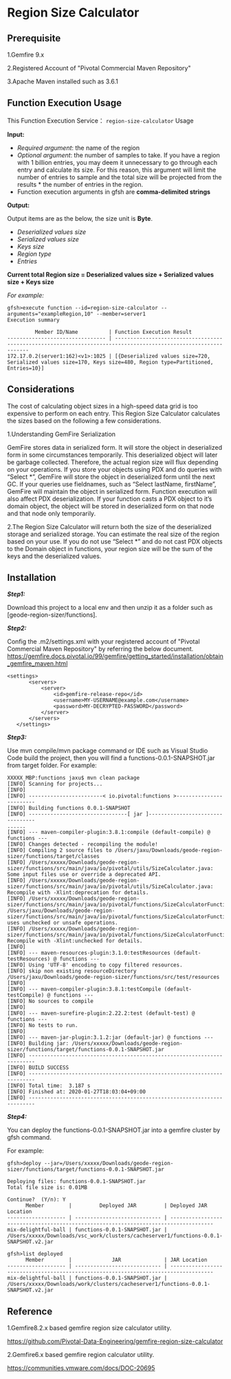 # Region Size Calculator

## Prerequisite

1.Gemfire 9.x

2.Registered Account of "Pivotal Commercial Maven Repository" 

3.Apache Maven installed such as 3.6.1 



## Function Execution Usage

This Function Execution Service： `region-size-calculator` Usage

**Input:**

- *Required argument*:  the name of the region
- *Optional argument*: the number of samples to take. If you have a region with 1 billion entries, you may deem it unnecessary to go through each entry and calculate its size. For this reason, this argument will limit the number of entries to sample and the total size will be projected from the results * the number of entries in the region.
- Function execution arguments in gfsh are **comma-delimited strings**


**Output:**

Output items are as the below, the size unit is **Byte**.
- *Deserialized values size* 
- *Serialized values size*
- *Keys size*
- *Region type*
- *Entries*

**Current total Region size = Deserialized values size + Serialized values size + Keys size**

*For example:*
```
gfsh>execute function --id=region-size-calculator --arguments="exampleRegion,10" --member=server1
Execution summary

         Member ID/Name          | Function Execution Result
-------------------------------- | ----------------------------------------------------------------------------------------------------------------
172.17.0.2(server1:162)<v1>:1025 | [{Deserialized values size=720, Serialized values size=170, Keys size=480, Region type=Partitioned, Entries=10}]
```

## Considerations

The cost of calculating object sizes in a high-speed data grid is too expensive to perform on each entry. This Region Size Calculator calculates the sizes based on the following a few considerations.

1.Understanding GemFire Serialization

GemFire stores data in serialized form. It will store the object in deserialized form in some circumstances temporarily. This deserialized object will later be garbage collected. Therefore, the actual region size will flux depending on your operations.
If you store your objects using PDX and do queries with “Select *”, GemFire will store the object in deserialized form until the next GC. If your queries use fieldnames, such as “Select lastName, firstName”, GemFire will maintain the object in serialized form.
Function execution will also affect PDX deserialization. If your function casts a PDX object to it’s domain object, the object will be stored in deserialized form on that node and that node only temporarily. 

2.The Region Size Calculator will return both the size of the deserialized storage and serialized storage. You can estimate the real size of the region based on your use. If you do not use “Select *” and do not cast PDX objects to the Domain object in functions, your region size will be the sum of the keys and the deserialized values.


## Installation

**_Step1:_** 

Download this project to a local env and then unzip it as a folder such as [geode-region-sizer/functions].

**_Step2:_**

Config the .m2/settings.xml with your registered account of "Pivotal Commercial Maven Repository" by referring the below document.
https://gemfire.docs.pivotal.io/99/gemfire/getting_started/installation/obtain_gemfire_maven.html

```
<settings>
       <servers>
           <server>
               <id>gemfire-release-repo</id>
               <username>MY-USERNAME@example.com</username>
               <password>MY-DECRYPTED-PASSWORD</password>
           </server>
       </servers>
   </settings>
 ```

**_Step3:_** 

Use mvn compile/mvn package command or IDE such as Visual Studio Code build the project, then you will find a functions-0.0.1-SNAPSHOT.jar from target folder.
For example:

```
XXXXX_MBP:functions jaxu$ mvn clean package
[INFO] Scanning for projects...
[INFO] 
[INFO] ------------------------< io.pivotal:functions >------------------------
[INFO] Building functions 0.0.1-SNAPSHOT
[INFO] --------------------------------[ jar ]---------------------------------
......
[INFO] --- maven-compiler-plugin:3.8.1:compile (default-compile) @ functions ---
[INFO] Changes detected - recompiling the module!
[INFO] Compiling 2 source files to /Users/jaxu/Downloads/geode-region-sizer/functions/target/classes
[INFO] /Users/xxxxx/Downloads/geode-region-sizer/functions/src/main/java/io/pivotal/utils/SizeCalculator.java: Some input files use or override a deprecated API.
[INFO] /Users/xxxxx/Downloads/geode-region-sizer/functions/src/main/java/io/pivotal/utils/SizeCalculator.java: Recompile with -Xlint:deprecation for details.
[INFO] /Users/xxxxx/Downloads/geode-region-sizer/functions/src/main/java/io/pivotal/functions/SizeCalculatorFunction.java: /Users/jaxu/Downloads/geode-region-sizer/functions/src/main/java/io/pivotal/functions/SizeCalculatorFunction.java uses unchecked or unsafe operations.
[INFO] /Users/xxxxx/Downloads/geode-region-sizer/functions/src/main/java/io/pivotal/functions/SizeCalculatorFunction.java: Recompile with -Xlint:unchecked for details.
[INFO] 
[INFO] --- maven-resources-plugin:3.1.0:testResources (default-testResources) @ functions ---
[INFO] Using 'UTF-8' encoding to copy filtered resources.
[INFO] skip non existing resourceDirectory /Users/jaxu/Downloads/geode-region-sizer/functions/src/test/resources
[INFO] 
[INFO] --- maven-compiler-plugin:3.8.1:testCompile (default-testCompile) @ functions ---
[INFO] No sources to compile
[INFO] 
[INFO] --- maven-surefire-plugin:2.22.2:test (default-test) @ functions ---
[INFO] No tests to run.
[INFO] 
[INFO] --- maven-jar-plugin:3.1.2:jar (default-jar) @ functions ---
[INFO] Building jar: /Users/xxxxx/Downloads/geode-region-sizer/functions/target/functions-0.0.1-SNAPSHOT.jar
[INFO] ------------------------------------------------------------------------
[INFO] BUILD SUCCESS
[INFO] ------------------------------------------------------------------------
[INFO] Total time:  3.187 s
[INFO] Finished at: 2020-01-27T18:03:04+09:00
[INFO] ------------------------------------------------------------------------
```


**_Step4:_** 

You can deploy the functions-0.0.1-SNAPSHOT.jar into a gemfire cluster by gfsh command.

For example:

```
gfsh>deploy --jar=/Users/xxxxx/Downloads/geode-region-sizer/functions/target/functions-0.0.1-SNAPSHOT.jar

Deploying files: functions-0.0.1-SNAPSHOT.jar
Total file size is: 0.01MB

Continue?  (Y/n): Y
      Member        |         Deployed JAR         | Deployed JAR Location
------------------- | ---------------------------- | ------------------------------------------------------------------------------------
mix-delightful-ball | functions-0.0.1-SNAPSHOT.jar | /Users/xxxxx/Downloads/vsc_work/clusters/cacheserver1/functions-0.0.1-SNAPSHOT.v2.jar

gfsh>list deployed
      Member        |             JAR              | JAR Location
------------------- | ---------------------------- | ------------------------------------------------------------------------------------
mix-delightful-ball | functions-0.0.1-SNAPSHOT.jar | /Users/xxxxx/Downloads/work/clusters/cacheserver1/functions-0.0.1-SNAPSHOT.v2.jar
```


## Reference

1.Gemfire8.2.x based gemfire region size calculator utility.

https://github.com/Pivotal-Data-Engineering/gemfire-region-size-calculator

2.Gemfire6.x based gemfire region calculator utility.

https://communities.vmware.com/docs/DOC-20695
